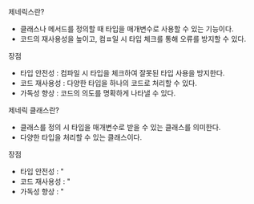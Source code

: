 제네릭스란?
- 클래스나 메서드를 정의할 때 타입을 매개변수로 사용할 수 있는 기능이다.
- 코드의 재사용성을 높이고, 컴ㅍ일 시 타입 체크를 통해 오류를 방지할 수 있다.

장점
- 타입 안전성 : 컴파일 시 타입을 체크하여 잘못된 타입 사용을 방지한다.
- 코드 재사용성 : 다양한 타입을 하나의 코드로 처리할 수 있다.
- 가독성 향상 : 코드의 의도를 명확하게 나타낼 수 있다.

제네릭 클래스란?
- 클래스를 정의 시 타입을 매개변수로 받을 수 있는 클래스를 의미한다.
- 다양한 타입을 처리할 수 있는 클래스이다.

장점
- 타입 안전성 : "
- 코드 재사용성 : "
- 가독성 향상 : "

